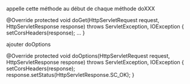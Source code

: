
appelle cette méthode au début de chaque méthode doXXX

@Override
protected void doGet(HttpServletRequest request, HttpServletResponse response) throws ServletException, IOException {
    setCorsHeaders(response);
    ...
}


ajouter doOptions

@Override
protected void doOptions(HttpServletRequest request, HttpServletResponse response) throws ServletException, IOException {
    setCorsHeaders(response);
    response.setStatus(HttpServletResponse.SC_OK);
}
